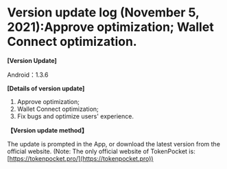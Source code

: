# Version update log (November 5, 2021):Approve optimization; Wallet Connect optimization.

**\[Version Update]**

Android：1.3.6

&#x20;

**\[Details of version update]**

1. Approve optimization;
2. Wallet Connect optimization;
3. Fix bugs and optimize users' experience.

&#x20;

**【Version update method】**‌

The update is prompted in the App, or download the latest version from the official website. (Note: The only official website of TokenPocket is: [https://tokenpocket.pro/](https://tokenpocket.pro))
